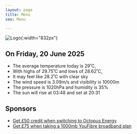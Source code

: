 ```yaml
---
layout: page
title: Menu
seo: Menu

---
```


![Logo](/images/logo.jpg){:width="832px"}

<!-- weather_marker starts -->
## On Friday, 20 June 2025

- The average temperature today is 29˚C,
- With highs of 29.75˚C and lows of 28.62˚C,
- It may feel like 28.2˚C with clear sky
- The wind speed is 3.09m/s and visibility is 10000m
- The pressure is 1020hPa and humidity is 35%
- The sun will rise at 03:48 and set at 20:31

<!-- weather_marker ends -->

## Sponsors

- [Get £50 credit when switching to Octopus Energy](https://bit.ly/3oD1nnS)
- [Get £75 when taking a 1000mb YouFibre broadband plan](https://aklam.io/91zWhU?)
